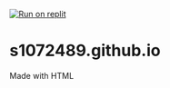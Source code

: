 [![Run on replit](https://replit.com/badge/github/plibither8/2048.cpp/)](https://replit.com/@s1072489/s1072489githubio)
# s1072489.github.io
Made with HTML

